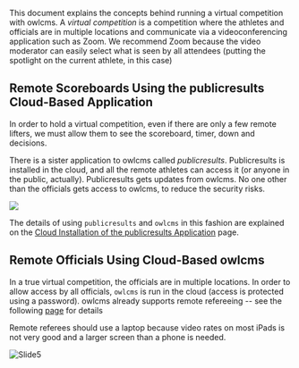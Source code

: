 This document explains the concepts behind running a virtual competition with owlcms. A *virtual competition* is a competition where the athletes and officials are in multiple locations and communicate via a videoconferencing application such as Zoom.  We recommend Zoom because the video moderator can easily select what is seen by all attendees (putting the spotlight on the current athlete, in this case)

## Remote Scoreboards Using the publicresults Cloud-Based Application

In order to hold a virtual competition, even if there are only a few remote lifters, we must allow them to see the scoreboard, timer, down and decisions.  

There is a sister application to owlcms called *publicresults*.  Publicresults is installed in the cloud, and all the remote athletes can access it (or anyone in the public, actually).  Publicresults gets updates from owlcms.  No one other than the officials gets access to owlcms, to reduce the security risks.

![](img/PublicResults/CloudExplained/Slide2.SVG)

The details of using `publicresults` and `owlcms` in this fashion are explained on the [Cloud Installation of the publicresults Application](PublicResults) page.

## Remote Officials Using Cloud-Based owlcms 

In a true virtual competition, the officials are in multiple locations.  In order to allow access by all officials, `owlcms` is run in the cloud (access is protected using a password).   owlcms already supports remote refereeing -- see the following [page](Refereeing#Mobile-Device-Refereeing) for details 

Remote referees should use a laptop because video rates on most iPads is not very good and a larger screen than a phone is needed.

![Slide5](img/PublicResults/CloudExplained/Slide5.SVG)

